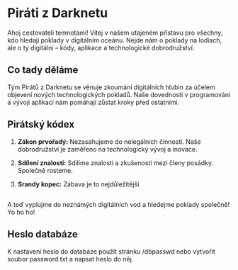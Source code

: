# Piráti z Darknetu

Ahoj cestovateli temnotami! Vítej v našem utajeném přístavu pro všechny, kdo hledají poklady v digitálním oceánu. Nejde nám o poklady na lodiach, ale o ty digitální – kódy, aplikace a technologické dobrodružství.

## Co tady děláme

Tým Pirátů z Darknetu se věnuje zkoumání digitálních hlubin za účelem objevení nových technologických pokladů. Naše dovednosti v programování a vývoji aplikací nám pomáhají zůstat kroky před ostatními.

## Pirátský kódex

1. **Zákon prvořadý:** Nezasahujeme do nelegálních činností. Naše dobrodružství je zaměřeno na technologický vývoj a inovace.

2. **Sdílení znalostí:** Sdílíme znalosti a zkušenosti mezi členy posádky. Společně rosteme.

3. **Srandy kopec:** Zábava je to nejdůležitější

##

A teď vyplujme do neznámých digitálních vod a hledejme poklady společně! Yo ho ho!

## Heslo databáze

K nastavení heslo do databáze použít stránku /dbpasswd nebo vytvořit soubor password.txt a napsat heslo do něj.